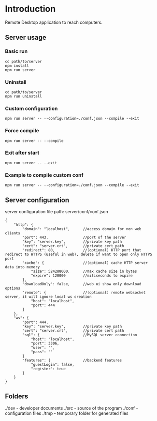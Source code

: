 # Introduction
Remote Desktop application to reach computers.


## Server usage
### Basic run
```
cd path/to/server
npm install
npm run server
```

### Uninstall
```
cd path/to/server
npm run uninstall
```

### Custom configuration
```
npm run server -- --configuration=./conf.json --compile --exit
```

### Force compile
```
npm run server -- --compile
```

### Exit after start
```
npm run server -- --exit
```

### Example to compile custom conf
```
npm run server -- --configuration=./conf.json --compile --exit
```


## Server configuration
server configuration file path: server/conf/conf.json

```
{
    "http": {
        "domain": "localhost",      //access domain for non web clients
        "port": 443,                //port of the server
        "key": "server.key",		//private key path
        "cert": "server.crt",		//private cert path
        "redirect": 80,				//(optional) HTTP port that redirect to HTTPS (useful in web), delete if want to open only HTTPS port
        "cache": {                  //(optional) cache HTTP server data into memory
            "size": 524288000, 		//max cache size in bytes
            "expire": 120000 		//miliseconds to expire
        },
        "downloadOnly": false,      //web ui show only download options
        "remote": {                 //(optional) remote websocket server, it will ignore local ws creation
            "host": "localhost",
            "port": 444
        }	
    },
    "ws": {
        "port": 444,
        "key": "server.key",		//private key path
        "cert": "server.crt",		//private cert path
        "sql": {                    //MySQL server connection
            "host": "localhost",
            "port": 3306,
            "user": "",
            "pass": ""
        }
        "features": {               //backend features
            "guestLogin": false,
            "register": true
        }
    } 
}
```

## Folders
./dev - developer documents
./src - source of the program
./conf - configuration files
./tmp - temporary folder for generated files
